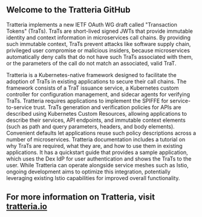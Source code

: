 ## Welcome to the Tratteria GitHub

Tratteria implements a new IETF OAuth WG draft called "Transaction Tokens" (TraTs). TraTs are short-lived signed JWTs that provide immutable identity and context information in microservices call chains. By providing such immutable context, TraTs prevent attacks like software supply chain, privileged user compromise or malicious insiders, because microservices automatically deny calls that do not have such TraTs associated with them, or the parameters of the call do not match an associated, valid TraT.

Tratteria is a Kubernetes-native framework designed to facilitate the adoption of TraTs in existing applications to secure their call chains. The framework consists of a TraT issuance service, a Kubernetes custom controller for configuration management, and sidecar agents for verifying TraTs. Tratteria requires applications to implement the SPIFFE for service-to-service trust. TraTs generation and verification policies for APIs are described using Kubernetes Custom Resources, allowing applications to describe their services, API endpoints, and immutable context elements (such as path and query parameters, headers, and body elements). Convenient defaults let applications reuse such policy descriptions across a number of microservices. Tratteria documentation includes a tutorial on why TraTs are required, what they are, and how to use them in existing applications. It has a quickstart guide that provides a sample application, which uses the Dex IdP for user authentication and shows the TraTs to the user. While Tratteria can operate alongside service meshes such as Istio, ongoing development aims to optimize this integration, potentially leveraging existing Istio capabilities for improved overall functionality.


## For more information on Tratteria, visit [tratteria.io](https://tratteria.io)
